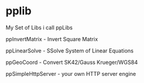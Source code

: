 # pplib
My Set of Libs i call ppLibs

ppInvertMatrix - Invert Square Matrix

ppLinearSolve - SSolve System of Linear Equations

ppGeoCoord - Convert SK42/Gauss Krueger/WGS84

ppSimpleHttpServer - your own HTTP server engine
